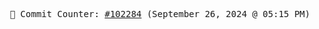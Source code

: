<p align="center">
    <samp>
        📮 Commit Counter: <a href="https://github.com/Javascript-void0/Javascript-void0/commits/main">#102284</a> (September 26, 2024 @ 05:15 PM)
    </samp>
</p>